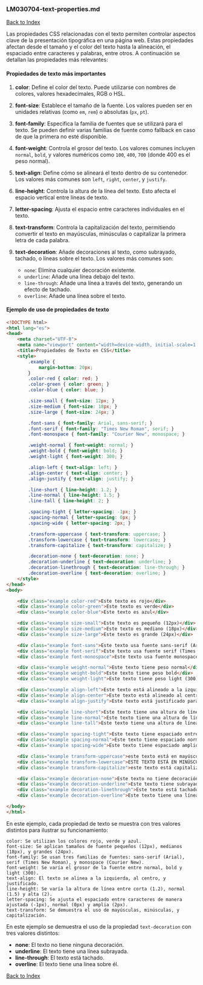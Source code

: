 ### LM030704-text-properties.md

[Back to Index](./LM03.md)

Las propiedades CSS relacionadas con el texto permiten controlar aspectos clave de la presentación tipográfica en una página web. Estas propiedades afectan desde el tamaño y el color del texto hasta la alineación, el espaciado entre caracteres y palabras, entre otros. A continuación se detallan las propiedades más relevantes:

#### Propiedades de texto más importantes

1. **color**: Define el color del texto. Puede utilizarse con nombres de colores, valores hexadecimales, RGB o HSL.
   
2. **font-size**: Establece el tamaño de la fuente. Los valores pueden ser en unidades relativas (como `em`, `rem`) o absolutas (`px`, `pt`).

3. **font-family**: Especifica la familia de fuentes que se utilizará para el texto. Se pueden definir varias familias de fuente como fallback en caso de que la primera no esté disponible.

4. **font-weight**: Controla el grosor del texto. Los valores comunes incluyen `normal`, `bold`, y valores numéricos como `100`, `400`, `700` (donde 400 es el peso normal).

5. **text-align**: Define cómo se alineará el texto dentro de su contenedor. Los valores más comunes son `left`, `right`, `center`, y `justify`.

6. **line-height**: Controla la altura de la línea del texto. Esto afecta el espacio vertical entre líneas de texto.

7. **letter-spacing**: Ajusta el espacio entre caracteres individuales en el texto.

8. **text-transform**: Controla la capitalización del texto, permitiendo convertir el texto en mayúsculas, minúsculas o capitalizar la primera letra de cada palabra.

9. **text-decoration**: Añade decoraciones al texto, como subrayado, tachado, o líneas sobre el texto. Los valores más comunes son:
   - `none`: Elimina cualquier decoración existente.
   - `underline`: Añade una línea debajo del texto.
   - `line-through`: Añade una línea a través del texto, generando un efecto de tachado.
   - `overline`: Añade una línea sobre el texto.

#### Ejemplo de uso de propiedades de texto

```html
<!DOCTYPE html>
<html lang="es">
<head>
    <meta charset="UTF-8">
    <meta name="viewport" content="width=device-width, initial-scale=1.0">
    <title>Propiedades de Texto en CSS</title>
    <style>
        .example {
            margin-bottom: 20px;
        }
        .color-red { color: red; }
        .color-green { color: green; }
        .color-blue { color: blue; }

        .size-small { font-size: 12px; }
        .size-medium { font-size: 18px; }
        .size-large { font-size: 24px; }

        .font-sans { font-family: Arial, sans-serif; }
        .font-serif { font-family: "Times New Roman", serif; }
        .font-monospace { font-family: "Courier New", monospace; }

        .weight-normal { font-weight: normal; }
        .weight-bold { font-weight: bold; }
        .weight-light { font-weight: 300; }

        .align-left { text-align: left; }
        .align-center { text-align: center; }
        .align-justify { text-align: justify; }

        .line-short { line-height: 1.2; }
        .line-normal { line-height: 1.5; }
        .line-tall { line-height: 2; }

        .spacing-tight { letter-spacing: -1px; }
        .spacing-normal { letter-spacing: 0px; }
        .spacing-wide { letter-spacing: 2px; }

        .transform-uppercase { text-transform: uppercase; }
        .transform-lowercase { text-transform: lowercase; }
        .transform-capitalize { text-transform: capitalize; }

        .decoration-none { text-decoration: none; }
        .decoration-underline { text-decoration: underline; }
        .decoration-linethrough { text-decoration: line-through; }
        .decoration-overline { text-decoration: overline; }
    </style>
</head>
<body>

    <div class="example color-red">Este texto es rojo</div>
    <div class="example color-green">Este texto es verde</div>
    <div class="example color-blue">Este texto es azul</div>

    <div class="example size-small">Este texto es pequeño (12px)</div>
    <div class="example size-medium">Este texto es mediano (18px)</div>
    <div class="example size-large">Este texto es grande (24px)</div>

    <div class="example font-sans">Este texto usa fuente sans-serif (Arial)</div>
    <div class="example font-serif">Este texto usa fuente serif (Times New Roman)</div>
    <div class="example font-monospace">Este texto usa fuente monospace (Courier New)</div>

    <div class="example weight-normal">Este texto tiene peso normal</div>
    <div class="example weight-bold">Este texto tiene peso bold</div>
    <div class="example weight-light">Este texto tiene peso light (300)</div>

    <div class="example align-left">Este texto está alineado a la izquierda</div>
    <div class="example align-center">Este texto está alineado al centro</div>
    <div class="example align-justify">Este texto está justificado para ocupar todo el ancho</div>

    <div class="example line-short">Este texto tiene una altura de línea corta (1.2)</div>
    <div class="example line-normal">Este texto tiene una altura de línea normal (1.5)</div>
    <div class="example line-tall">Este texto tiene una altura de línea grande (2)</div>

    <div class="example spacing-tight">Este texto tiene espaciado entre letras ajustado (-1px)</div>
    <div class="example spacing-normal">Este texto tiene espaciado normal entre letras (0px)</div>
    <div class="example spacing-wide">Este texto tiene espaciado amplio entre letras (2px)</div>

    <div class="example transform-uppercase">este texto está en mayúsculas</div>
    <div class="example transform-lowercase">ESTE TEXTO ESTÁ EN MINÚSCULAS</div>
    <div class="example transform-capitalize">este texto está capitalizado</div>

    <div class="example decoration-none">Este texto no tiene decoración</div>
    <div class="example decoration-underline">Este texto tiene subrayado</div>
    <div class="example decoration-linethrough">Este texto está tachado</div>
    <div class="example decoration-overline">Este texto tiene una línea sobre él</div>

</body>
</html>
```
En este ejemplo, cada propiedad de texto se muestra con tres valores distintos para ilustrar su funcionamiento:

    color: Se utilizan los colores rojo, verde y azul.
    font-size: Se aplican tamaños de fuente pequeños (12px), medianos (18px), y grandes (24px).
    font-family: Se usan tres familias de fuentes: sans-serif (Arial), serif (Times New Roman), y monospace (Courier New).
    font-weight: Se varía el grosor de la fuente entre normal, bold y light (300).
    text-align: El texto se alinea a la izquierda, al centro, y justificado.
    line-height: Se varía la altura de línea entre corta (1.2), normal (1.5) y alta (2).
    letter-spacing: Se ajusta el espaciado entre caracteres de manera ajustada (-1px), normal (0px) y amplia (2px).
    text-transform: Se demuestra el uso de mayúsculas, minúsculas, y capitalización.

En este ejemplo se demuestra el uso de la propiedad `text-decoration` con tres valores distintos:

- **none**: El texto no tiene ninguna decoración.
- **underline**: El texto tiene una línea subrayada.
- **line-through**: El texto está tachado.
- **overline**: El texto tiene una línea sobre él.

[Back to Index](./LM03.md)
